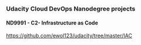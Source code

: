 ### Udacity Cloud DevOps Nanodegree projects


#### ND9991 - C2- Infrastructure as Code
https://github.com/ewol123/udacity/tree/master/IAC